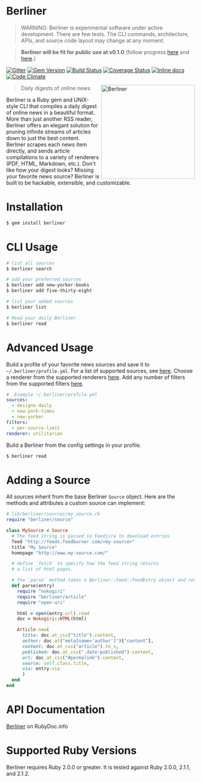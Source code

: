 # Berliner

> WARNING: Berliner is experimental software under active development.  There are few tests. The CLI commands, architecture, APIs, and source code layout may change at any moment.

> **Berliner will be fit for public use at v0.1.0** (follow progress [here](https://github.com/s3ththompson/berliner/issues/10) and [here](https://github.com/s3ththompson/berliner/issues/11).)

[![Gitter](https://img.shields.io/badge/GITTER-JOIN%20CHAT%20%E2%86%92-brightgreen.svg?style=flat)](https://gitter.im/s3ththompson/berliner)
[![Gem Version](https://badge.fury.io/rb/berliner.svg)](http://badge.fury.io/rb/berliner)
[![Build Status](https://travis-ci.org/s3ththompson/berliner.svg?branch=master)](https://travis-ci.org/s3ththompson/berliner)
[![Coverage Status](https://img.shields.io/coveralls/s3ththompson/berliner.svg?style=flat)](https://coveralls.io/r/s3ththompson/berliner?branch=master)
[![Inline docs](http://inch-ci.org/github/s3ththompson/berliner.svg?branch=master)](http://inch-ci.org/github/s3ththompson/berliner)
[![Code Climate](https://codeclimate.com/github/s3ththompson/berliner/badges/gpa.svg)](https://codeclimate.com/github/s3ththompson/berliner)

<img align="right" height="250" src="http://i.imgur.com/4BEEus9.png" alt="Berliner">

> Daily digests of online news

Berliner is a Ruby gem and UNIX-style CLI that compiles a daily digest of online news in a beautiful format. More than just another RSS reader, Berliner offers an elegant solution for pruning infinite streams of articles down to just the best content. Berliner scrapes each news item directly, and sends article compilations to a variety of renderers (PDF, HTML, Markdown, etc.). Don't like how your digest looks? Missing your favorite news source? Berliner is built to be hackable, extensible, and customizable.

# Installation

```sh
$ gem install berliner
```

# CLI Usage

```sh
# list all sources
$ berliner search

# add your preferred sources
$ berliner add new-yorker-books
$ berliner add five-thirty-eight

# list your added sources
$ berliner list

# Read your daily Berliner
$ berliner read
```

# Advanced Usage

Build a profile of your favorite news sources and save it to `~/.berliner/profile.yml`.  For a list of supported sources, see [here](https://github.com/s3ththompson/berliner/tree/master/lib/berliner/sources).  Choose a renderer from the supported renderers [here](https://github.com/s3ththompson/berliner/tree/master/lib/berliner/renderers).  Add any number of filters from the supported filters [here](https://github.com/s3ththompson/berliner/tree/master/lib/berliner/filters).

``` yaml
#  Example ~/.berliner/profile.yml
sources:
  - designo-daily
  - new-york-times
  - new-yorker
filters:
  - per-source-limit
renderer: utilitarian
```

Build a Berliner from the config settings in your profile.

```sh
$ berliner read
```

# Adding a Source

All sources inherit from the base Berliner `Source` object.  Here are the methods and attributes a custom source can implement:

```ruby
# lib/berliner/sources/my_source.rb
require "berliner/source"

class MySource < Source
  # The feed string is passed to Feedjira to download entries
  feed "http://feeds.feedburner.com/<my-source>"
  title "My Source"
  homepage "http://www.my-source.com/"

  # define `fetch` to specify how the feed string returns
  # a list of html pages.

  # the `parse` method takes a Berliner::Feed::FeedEntry object and returns an Article object
  def parse(entry)
    require "nokogiri"
    require "berliner/article"
    require "open-uri"

    html = open(entry.url).read
    doc = Nokogiri::HTML(html)

    Article.new(
      title: doc.at_css("title").content,
      author: doc.at("meta[name='author']")["content"],
      content: doc.at_css("article").to_s,
      published: doc.at_css(".date-published").content,
      url: doc.at_css("#permalink").content,
      source: self.class.title,
      via: entry.via
      )
  end
end
```

# API Documentation

[Berliner](http://www.rubydoc.info/gems/berliner/) on RubyDoc.info

# Supported Ruby Versions

Berliner requires Ruby 2.0.0 or greater.  It is tested against Ruby 2.0.0, 2.1.1, and 2.1.2.
